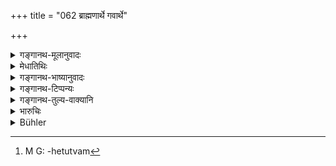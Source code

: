 +++
title = "062 ब्राह्मणार्थे गवार्थे"

+++

<details><summary>गङ्गानथ-मूलानुवादः</summary>

For aliens perfection is secured by unrequitedly giving up the body for the sake of Brāhmaṇas and cows, and in defence of women and children.—(62)
</details>

<details><summary>मेधातिथिः</summary>

[^१३९]:
     M G DK (5: 1746): -bhyupapattau

**अनुपस्कृतो** धनम् अगृहीत्वा । **अभ्यवपत्तिर्** अनुग्रहः । **बाह्यानां** प्रतिलोमानाम् । **सिद्धिकारणम्** उत्कृष्टजातौ जन्मसिद्धेः सिद्धिहेतुत्वाद्[^१४०] एवम् उच्यते । तादृशं जन्म लभन्ते यथाधिकृता भवन्ति । स्वर्गादिप्राप्तिर् वा **सिद्धिः** ॥ १०.६२ ॥


[^१४०]:
     M G: -hetutvam
</details>

<details><summary>गङ्गानथ-भाष्यानुवादः</summary>

‘*Unrequitedly*’—without: receiving any reward.

‘*Defence*’—favour.

‘*Aliens*’—children born in the ‘inverse order.’

‘*Perfection is secured*’;—the attaining of a superior caste is called ‘perfection,’ on the ground of its leading up to it; the meaning being that these people come to be born in a caste where they become entitled to the rights and responsibilities of the higher caste.

Or, ‘*perfection*’ may stand for the *attaining of heaven*.—(62)
</details>

<details><summary>गङ्गानथ-टिप्पन्यः</summary>

This verse is quoted in *Aparārka* (p. 119):—and in *Nṛsiṃhaprasāda* (Prāyaścitta 7b.)
</details>

<details><summary>गङ्गानथ-तुल्य-वाक्यानि</summary>

*Mahābhārata* (13.48.34-35).—‘Rendering help to cows and Brāhmaṇas, and
practising sympathy, mercy, truthfulness, forgiveness and protecting others even by one’s own body,—these are the means of success for outcasts.’

*Viṣṇu* (16.18).—‘Giving up life, regardless of any reward, in order to
save a Brāhmaṇa, or a cow, or for the sake of a woman or a child,—may confer heavenly bliss even upon members of the base castes.’
</details>

<details><summary>भारुचिः</summary>

बाह्याः प्रतिलोमा गृह्यन्ते । अनुपस्कृतो धनेनापरिक्रीतः । देहत्यागविशेषणम् इदम् । सिद्धिर् अधिकारस्यान्यजन्मनि सिद्धिर् इति कारणाद् उच्यते अधिकारसामर्थ्यात् । अथ वा व्यवहितैव स्वर्गप्राप्तिः । नियोगार्थम् इदं प्रायश्चित्तशास्त्रं प्रतिलोमानाम् एवेति केचित् कल्पयन्ति । अपरे तु दण्डापूपिकया सर्वेषाम् अविशेषेनेदम् इच्छन्ति । अस्य देहत्यागस्य प्रायश्चित्तार्थम् उपदेशाद् बाह्यानां पुरुषधर्मार्थम् इदम् उच्यते ॥ १०.६२ ॥
</details>

<details><summary>Bühler</summary>

062	Dying, without the expectation of a reward, for the sake of Brahmanas and of cows, or in the defence of women and children, secures beatitude to those excluded (from the Aryan community, vahya.)
</details>
